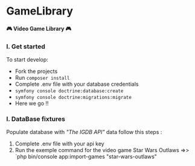 # GameLibrary
#### 🎮 Video Game Library 🎮

### I. Get started
To start develop:
* Fork the projects
* Run `composer install`
* Complete .env file with your database credentials
* `symfony console doctrine:database:create`
* `symfony console doctrine:migrations:migrate`
* Here we go !!

### I.  DataBase fixtures

Populate database with *"The IGDB API"* data follow this steps :

1. Complete .env file with your api key
2. Run the exemple command for the video game Star Wars Outlaws =>> `php bin/console app:import-games "star-wars-outlaws"
